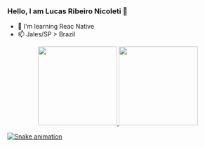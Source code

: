 ### Hello, I am Lucas Ribeiro Nicoleti 👋

- 🌱 I'm learning Reac Native
- 📫 Jales/SP > Brazil

<i class="devicon-bootstrap-plain-wordmark"></i>
<i class="devicon-css3-plain"></i>
<i class="devicon-html5-plain"></i>
<i class="devicon-git-plain"></i>
<i class="devicon-react-original"></i>

<div align="center">
  <a href="https://github.com/lucasribeironicoleti">
  <img height="180em" src="https://github-readme-stats.vercel.app/api?username=lucasribeironicoleti&show_icons=true&theme=dracula&include_all_commits=true&count_private=true"/>
  <img height="180em" src="https://github-readme-stats.vercel.app/api/top-langs/?username=lucasribeironicoleti&layout=compact&langs_count=7&theme=dracula"/>
</div>
<div>

  ![Snake animation](https://github.com/lucasribeironicoleti/lucasribeironicoleti/blob/output/github-contribution-grid-snake.svg)
 
</div>

